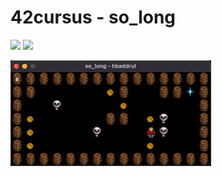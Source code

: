 # 42cursus - so_long

![](https://github.com/hanshazairi/42-so_long/workflows/norminette/badge.svg)
![](https://img.shields.io/tokei/lines/github/hanshazairi/42-so_long?style=plastic?color=blue)

![](./docs/so_long.gif)
